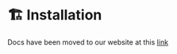 # 🏗️ Installation

Docs have been moved to our website at this [link](https://tomatophp.com/en/open-source/filament-cms)
